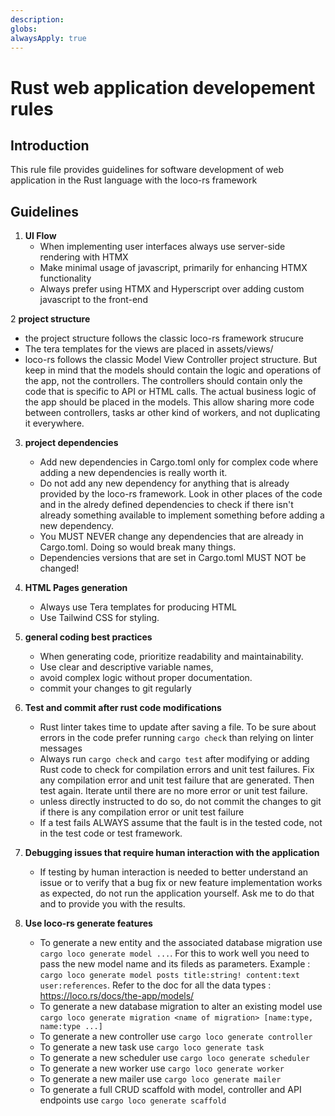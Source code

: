 ```yaml
---
description: 
globs: 
alwaysApply: true
---
```

# Rust web application developement rules

## Introduction
This rule file provides guidelines for software development of web application in the Rust language with the loco-rs framework

## Guidelines
1. **UI Flow**
   - When implementing user interfaces always use server-side rendering with HTMX
   - Make minimal usage of javascript, primarily for enhancing HTMX functionality
   - Always prefer using HTMX and Hyperscript over adding custom javascript to the front-end

2  **project structure**
   - the project structure follows the classic loco-rs framework strucure
   - The tera templates for the views are placed in assets/views/
   - loco-rs follows the classic Model View Controller project structure. But keep in mind that the models should contain the logic and operations of the app, not the controllers. The controllers should contain only the code that is specific to API or HTML calls. The actual business logic of the app should be placed in the models. This allow sharing more code between controllers, tasks ar other kind of workers, and not duplicating it everywhere.

3. **project dependencies**
   - Add new dependencies in Cargo.toml only for complex code where adding a new dependencies is really worth it.
   - Do not add any new dependency for anything that is already provided by the loco-rs framework. Look in other places of the code and in the alredy defined dependencies to check if there isn't already something available to implement something before adding a new dependency.
   - You MUST NEVER change any dependencies that are already in Cargo.toml. Doing so would break many things. 
   - Dependencies versions that are set in Cargo.toml MUST NOT be changed! 

3. **HTML Pages generation**
   - Always use Tera templates for producing HTML
   - Use Tailwind CSS for styling.

4. **general coding best practices**
   - When generating code, prioritize readability and maintainability.
   - Use clear and descriptive variable names,
   - avoid complex logic without proper documentation.
   - commit your changes to git regularly

5. **Test and commit after rust code modifications**
   - Rust linter takes time to update after saving a file. To be sure about errors in the code prefer running `cargo check` than relying on linter messages
   - Always run `cargo check` and `cargo test` after modifying or adding Rust code to check for compilation errors and unit test failures. Fix any compilation error and unit test failure that are generated. Then test again. Iterate until there are no more error or unit test failure.
   - unless directly instructed to do so, do not commit the changes to git if there is any compilation error or unit test failure
   - If a test fails ALWAYS assume that the fault is in the tested code, not in the test code or test framework.

6. **Debugging issues that require human interaction with the application**
   - If testing by human interaction is needed to better understand an issue or to verify that a bug fix or new feature implementation works as expected, do not run the application yourself. Ask me to do that and to provide you with the results.

7. **Use loco-rs generate features**
   - To generate a new entity and the associated database migration use `cargo loco generate model ...`. For this to work well you need to pass the new model name and its fileds as parameters. Example : `cargo loco generate model posts title:string! content:text user:references`. Refer to the doc for all the data types : https://loco.rs/docs/the-app/models/
   - To generate a new database migration to alter an existing model use `cargo loco generate migration <name of migration> [name:type, name:type ...]`
   - To generate a new controller use `cargo loco generate controller`
   - To generate a new task use `cargo loco generate task`
   - To generate a new scheduler use `cargo loco generate scheduler`
   - To generate a new worker use `cargo loco generate worker`
   - To generate a new mailer use `cargo loco generate mailer`
   - To generate a full CRUD scaffold with model, controller and API endpoints use `cargo loco generate scaffold`

